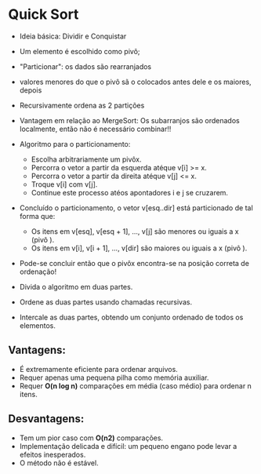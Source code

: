 # Quick Sort

* Ideia básica: Dividir e Conquistar
* Um elemento é escolhido como pivô;
* "Particionar": os dados são rearranjados
* valores menores do que o pivô sã o colocados antes dele e os maiores, depois
* Recursivamente ordena as 2 partições
* Vantagem em relação ao MergeSort: Os subarranjos são ordenados localmente, então não é necessário combinar!!

* Algoritmo para o particionamento:
    - Escolha arbitrariamente um pivôx.
    - Percorra o vetor a partir da esquerda atéque v[i] >= x.
    - Percorra o vetor a partir da direita atéque v[j] <= x.
    - Troque v[i] com v[j].
    - Continue este processo atéos apontadores i e j se cruzarem.

* Concluı́do o particionamento, o vetor v[esq..dir] está particionado de tal forma que:
    - Os itens em v[esq], v[esq + 1], ..., v[j] são menores ou iguais a x (pivô ).
    - Os itens em v[i], v[i + 1], ..., v[dir] são maiores ou iguais a x (pivô ).

* Pode-se concluir então que o pivôx encontra-se na posição correta de ordenação!
* Divida o algoritmo em duas partes.
* Ordene as duas partes usando chamadas recursivas.
* Intercale as duas partes, obtendo um conjunto ordenado de todos os elementos.

## Vantagens:
* É extremamente eficiente para ordenar arquivos. 
* Requer apenas uma pequena pilha como memória auxiliar.
* Requer **O(n log n)** comparações em média (caso médio) para ordenar n itens.

## Desvantagens:
* Tem um pior caso com **O(n2)** comparações. 
* Implementação delicada e difı́cil: um pequeno engano pode levar a efeitos inesperados. 
* O método não é estável.